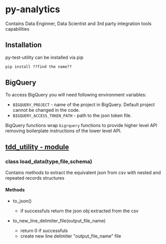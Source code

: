 #  py-analytics

Contains Data Enginner, Data Scientist and 3rd party integration tools capabilities

## Installation
py-test-utility can be installed via pip

```python 
pip install ??find the name??
```


## BigQuery ##

To access BigQuery you will need following environment variables:

- `BIGQUERY_PROJECT` - name of the project in BigQuery. Default project cannot be changed in the code.
- `BIGQUERY_ACCESS_TOKEN_PATH` - path to the json token file.

BigQuery functions wrap `bigrquery` functions to provide higher level API removing boilerplate instructions of the lower level API.

## [tdd_utility - module](../master/data_prep/README.md)

### class load_data(type,file,schema) 
Contains methods to extract the equivalent json from csv with nested and repeated records structures

#### Methods
- to_json()
    - if successfuls return the json obj extracted from the csv

- to_new_line_delimiter_file(output_file_name)
    - return 0 if successfuls 
    - create new line delimiter "output_file_name" file


